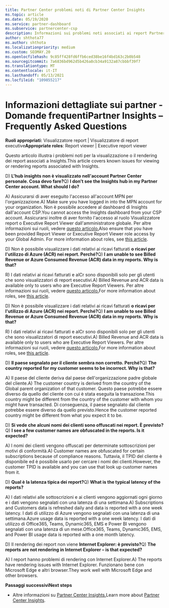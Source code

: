 ```yaml
---
title: Partner Center problemi noti di Partner Center Insights
ms.topic: article
ms.date: 05/19/2020
ms.service: partner-dashboard
ms.subservice: partnercenter-csp
description: Informazioni sui problemi noti associati ai report Partner Center Insights (PCI). Le informazioni possono includere problemi di rendering noti o limitazioni di creazione di report.
author: shthota77
ms.author: shthota
ms.localizationpriority: medium
ms.custom: SEOMAY.20
ms.openlocfilehash: 9c85ff428fd6ffb6ced38be16f4bd163c2b0b548
ms.sourcegitcommit: 7a6836bd962d5b426a8cb34a9132a87cbbbf39f7
ms.translationtype: MT
ms.contentlocale: it-IT
ms.lasthandoff: 05/13/2021
ms.locfileid: "109855217"
---
```

# <a name="partner-insights--frequently-asked-questions"></a><span data-ttu-id="c8f55-104">Informazioni dettagliate sui partner - Domande frequenti</span><span class="sxs-lookup"><span data-stu-id="c8f55-104">Partner Insights – Frequently Asked Questions</span></span>

<span data-ttu-id="c8f55-105">**Ruoli appropriati:** Visualizzatore report | Visualizzatore di report executive</span><span class="sxs-lookup"><span data-stu-id="c8f55-105">**Appropriate roles**: Report viewer | Executive report viewer</span></span>

<span data-ttu-id="c8f55-106">Questo articolo illustra i problemi noti per la visualizzazione o il rendering dei report associati a Insights.</span><span class="sxs-lookup"><span data-stu-id="c8f55-106">This article covers known issues for viewing or rendering reports associated with Insights.</span></span>

<span data-ttu-id="c8f55-107">D) **L'hub insights non è visualizzato nell'account Partner Center personale. Cosa devo fare?**</span><span class="sxs-lookup"><span data-stu-id="c8f55-107">Q) **I don’t see the Insights hub in my Partner Center account. What should I do?**</span></span>

<span data-ttu-id="c8f55-108">A) Assicurarsi di aver eseguito l'accesso all'account MPN per l'organizzazione.</span><span class="sxs-lookup"><span data-stu-id="c8f55-108">A) Make sure you have logged in into the MPN account for your organization.</span></span> <span data-ttu-id="c8f55-109">Non è possibile accedere al dashboard di Insights dall'account CSP.</span><span class="sxs-lookup"><span data-stu-id="c8f55-109">You cannot access the Insights dashboard from your CSP account.</span></span> <span data-ttu-id="c8f55-110">Assicurarsi inoltre di aver fornito l'accesso al ruolo Visualizzatore report o Executive Report Viewer dall'amministratore globale.  Per altre informazioni sui ruoli, vedere [questo articolo.](./pci-roles.md)</span><span class="sxs-lookup"><span data-stu-id="c8f55-110">Also ensure that you have been provided Report Viewer or Executive Report Viewer role access by your Global Admin.  For more information about roles, see [this article](./pci-roles.md).</span></span>

<span data-ttu-id="c8f55-111">D) Non è possibile visualizzare i dati relativi ai ricavi fatturati **o ricavi per l'utilizzo di Azure (ACR) nei report. Perché?**</span><span class="sxs-lookup"><span data-stu-id="c8f55-111">Q) **I am unable to see Billed Revenue or Azure Consumed Revenue (ACR) data in my reports. Why is that?**</span></span>

<span data-ttu-id="c8f55-112">R) I dati relativi ai ricavi fatturati e alCr sono disponibili solo per gli utenti che sono visualizzatori di report esecutivi.</span><span class="sxs-lookup"><span data-stu-id="c8f55-112">A) Billed Revenue and ACR data is available only to users who are Executive Report Viewers.</span></span>  <span data-ttu-id="c8f55-113">Per altre informazioni sui ruoli, vedere [questo articolo.](./pci-roles.md)</span><span class="sxs-lookup"><span data-stu-id="c8f55-113">For more information about roles, see [this article](./pci-roles.md).</span></span>

<span data-ttu-id="c8f55-114">D) Non è possibile visualizzare i dati relativi ai ricavi fatturati **o ricavi per l'utilizzo di Azure (ACR) nei report. Perché?**</span><span class="sxs-lookup"><span data-stu-id="c8f55-114">Q) **I am unable to see Billed Revenue or Azure Consumed Revenue (ACR) data in my reports. Why is that?**</span></span>

<span data-ttu-id="c8f55-115">R) I dati relativi ai ricavi fatturati e alCr sono disponibili solo per gli utenti che sono visualizzatori di report esecutivi.</span><span class="sxs-lookup"><span data-stu-id="c8f55-115">A) Billed Revenue and ACR data is available only to users who are Executive Report Viewers.</span></span> <span data-ttu-id="c8f55-116">Per altre informazioni sui ruoli, vedere [questo articolo.](./pci-roles.md)</span><span class="sxs-lookup"><span data-stu-id="c8f55-116">For more information about roles, see [this article](./pci-roles.md).</span></span>

<span data-ttu-id="c8f55-117">D) **Il paese segnalato per il cliente sembra non corretto. Perché?**</span><span class="sxs-lookup"><span data-stu-id="c8f55-117">Q) **The country reported for my customer seems to be incorrect. Why is that?**</span></span>

<span data-ttu-id="c8f55-118">A) Il paese del cliente deriva dal paese dell'organizzazione padre globale del cliente.</span><span class="sxs-lookup"><span data-stu-id="c8f55-118">A) The customer country is derived from the country of the Global parent organization of that customer.</span></span> <span data-ttu-id="c8f55-119">Questo paese potrebbe essere diverso da quello del cliente con cui è stata eseguita la transazione.</span><span class="sxs-lookup"><span data-stu-id="c8f55-119">This country might be different from the country of the customer with whom you might have transacted.</span></span> <span data-ttu-id="c8f55-120">Di conseguenza, il paese segnalato dal cliente potrebbe essere diverso da quello previsto.</span><span class="sxs-lookup"><span data-stu-id="c8f55-120">Hence the customer reported country might be different from what you expect it to be.</span></span>

<span data-ttu-id="c8f55-121">D) **Si vede che alcuni nomi dei clienti sono offuscati nei report. È previsto?**</span><span class="sxs-lookup"><span data-stu-id="c8f55-121">Q) **I see a few customer names are obfuscated in the reports. Is it expected?**</span></span>

<span data-ttu-id="c8f55-122">A) I nomi dei clienti vengono offuscati per determinate sottoscrizioni per motivi di conformità.</span><span class="sxs-lookup"><span data-stu-id="c8f55-122">A) Customer names are obfuscated for certain subscriptions because of compliance reasons.</span></span> <span data-ttu-id="c8f55-123">Tuttavia, il TPID del cliente è disponibile ed è possibile usarlo per cercare i nomi dei clienti.</span><span class="sxs-lookup"><span data-stu-id="c8f55-123">However, the customer TPID is available and you can use that look up customer names from it.</span></span>

<span data-ttu-id="c8f55-124">D) **Qual è la latenza tipica dei report?**</span><span class="sxs-lookup"><span data-stu-id="c8f55-124">Q) **What is the typical latency of the reports?**</span></span>

<span data-ttu-id="c8f55-125">A) I dati relativi alle sottoscrizioni e ai clienti vengono aggiornati ogni giorno e i dati vengono segnalati con una latenza di una settimana.</span><span class="sxs-lookup"><span data-stu-id="c8f55-125">A) Subscriptions and Customers data is refreshed daily and data is reported with a one week latency.</span></span> <span data-ttu-id="c8f55-126">I dati di utilizzo di Azure vengono segnalati con una latenza di una settimana.</span><span class="sxs-lookup"><span data-stu-id="c8f55-126">Azure usage data is reported with a one week latency.</span></span> <span data-ttu-id="c8f55-127">I dati di utilizzo di Office365, Teams, Dynamic365, EMS e Power BI vengono segnalati con una latenza di un mese.</span><span class="sxs-lookup"><span data-stu-id="c8f55-127">Office365, Teams, Dynamic365, EMS, and Power BI usage data is reported with a one month latency.</span></span>

<span data-ttu-id="c8f55-128">D) Il rendering dei report non viene **Internet Explorer: è previsto?**</span><span class="sxs-lookup"><span data-stu-id="c8f55-128">Q) **The reports are not rendering in Internet Explorer – is that expected?**</span></span>

<span data-ttu-id="c8f55-129">A) I report hanno problemi di rendering con Internet Explorer.</span><span class="sxs-lookup"><span data-stu-id="c8f55-129">A)  The reports have rendering issues with Internet Explorer.</span></span> <span data-ttu-id="c8f55-130">Funzionano bene con Microsoft Edge e altri browser.</span><span class="sxs-lookup"><span data-stu-id="c8f55-130">They work well with Microsoft Edge and other browsers.</span></span>

<span data-ttu-id="c8f55-131">**Passaggi successivi**</span><span class="sxs-lookup"><span data-stu-id="c8f55-131">**Next steps**</span></span>

- <span data-ttu-id="c8f55-132">Altre informazioni su [Partner Center Insights.](partner-center-insights.md)</span><span class="sxs-lookup"><span data-stu-id="c8f55-132">Learn more about [Partner Center Insights](partner-center-insights.md).</span></span>